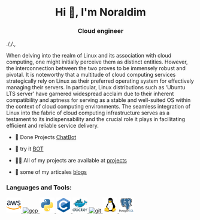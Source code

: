 <h1 align="center">Hi 👋, I'm Noraldim</h1>
<h3 align="center">Cloud engineer</h3>
./,/.,


When delving into the realm of Linux and its association with cloud computing, one might initially perceive them as distinct entities. However, the interconnection between the two proves to be immensely robust and pivotal. It is noteworthy that a multitude of cloud computing services strategically rely on Linux as their preferred operating system for effectively managing their servers. In particular, Linux distributions such as ‘Ubuntu LTS server’ have garnered widespread acclaim due to their inherent compatibility and aptness for serving as a stable and well-suited OS within the context of cloud computing environments. The seamless integration of Linux into the fabric of cloud computing infrastructure serves as a testament to its indispensability and the crucial role it plays in facilitating efficient and reliable service delivery.

- 🔭 Done Projects [ChatBot](https://noraldim.net/posts/cat/)

- 🤖 try it [BOT](https://t.me/dootobot)

- 👨‍💻 All of my projects are available at [projects](https://noraldim.net/posts/)

- 📝 some of my articales [blogs](https://noraldim.net/posts/)





<h3 align="left">Languages and Tools:</h3>
<p align="left"> <a href="https://aws.amazon.com" target="_blank" rel="noreferrer"> <img src="https://raw.githubusercontent.com/devicons/devicon/master/icons/amazonwebservices/amazonwebservices-original-wordmark.svg" alt="aws" width="40" height="40"/><a href="https://cloud.google.com" target="_blank" rel="noreferrer"> <img src="https://www.vectorlogo.zone/logos/google_cloud/google_cloud-icon.svg" alt="gcp" width="40" height="40"/></a><a href="https://www.python.org" target="_blank" rel="noreferrer"> <img src="https://raw.githubusercontent.com/devicons/devicon/master/icons/python/python-original.svg" alt="python" width="40" height="40"/> </a>  <a href="https://www.cprogramming.com/" target="_blank" rel="noreferrer"> <img src="https://raw.githubusercontent.com/devicons/devicon/master/icons/c/c-original.svg" alt="c" width="40" height="40"/> </a> <a href="https://www.docker.com/" target="_blank" rel="noreferrer"> <img src="https://raw.githubusercontent.com/devicons/devicon/master/icons/docker/docker-original-wordmark.svg" alt="docker" width="40" height="40"/> </a>  </a> <a href="https://git-scm.com/" target="_blank" rel="noreferrer"> <img src="https://www.vectorlogo.zone/logos/git-scm/git-scm-icon.svg" alt="git" width="40" height="40"/> </a> <a href="https://www.linux.org/" target="_blank" rel="noreferrer"> <img src="https://raw.githubusercontent.com/devicons/devicon/master/icons/linux/linux-original.svg" alt="linux" width="40" height="40"/> </a><a href="https://www.postgresql.org" target="_blank" rel="noreferrer"> <img src="https://raw.githubusercontent.com/devicons/devicon/master/icons/postgresql/postgresql-original-wordmark.svg" alt="postgresql" width="40" height="40"/> </a>
  


<!--<p>&nbsp;<img align="center" src="https://github-readme-stats.vercel.app/api?username=noraldim&show_icons=true&locale=en" alt="noraldim" /></p>-->

